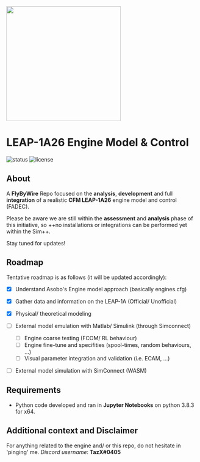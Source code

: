 <img src="https://raw.githubusercontent.com/flybywiresim/fbw-branding/master/png/FBW-Logo.png" placeholder="Flybywire" width="300"/>

# LEAP-1A26 Engine Model & Control

![status](https://img.shields.io/badge/status-Unstable%2F%20WIP-blue)
![license](https://img.shields.io/github/license/flybywiresim/leap-1a26-model)

## About
A **FlyByWire** Repo focused on the **analysis**, **development** and full **integration** of a realistic **CFM LEAP-1A26** engine model and control (FADEC). 

Please be aware we are still within the **assessment** and **analysis** phase of this initiative, so ++no installations or integrations can be performed yet within the Sim++.

Stay tuned for updates!

## Roadmap
Tentative roadmap is as follows (it will be updated accordingly):

- [x] Understand Asobo's Engine model approach (basically engines.cfg)
- [x] Gather data and information on the LEAP-1A (Official/ Unofficial)
- [x] Physical/ theoretical modeling
- [ ] External model emulation with Matlab/ Simulink (through Simconnect)
    - [ ] Engine coarse testing (FCOM/ RL behaviour)
    - [ ] Engine fine-tune and specifities (spool-times, random behaviours, ...)
    - [ ] Visual parameter integration and validation (i.e. ECAM, ...)
- [ ] External model simulation with SimConnect (WASM)


## Requirements
* Python code developed and ran in **Jupyter Notebooks** on python 3.8.3 for x64.

## Additional context and Disclaimer
For anything related to the engine and/ or this repo, do not hesitate in 'pinging' me. 
_Discord username_: **TazX#0405**